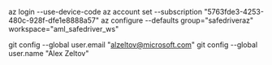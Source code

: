 az login --use-device-code
az account set --subscription "5763fde3-4253-480c-928f-dfe1e8888a57"
az configure --defaults group="safedriveraz" workspace="aml_safedriver_ws"

git config --global user.email "alzeltov@microsoft.com"
git config --global user.name "Alex Zeltov"

